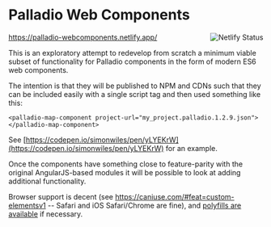 
# Palladio Web Components
<a href="https://app.netlify.com/sites/palladio-webcomponents/deploys"><img src="https://api.netlify.com/api/v1/badges/0867bc87-5b80-4f24-a7e6-23bb73776371/deploy-status" align="right" alt="Netlify Status"></a>
https://palladio-webcomponents.netlify.app/

This is an exploratory attempt to redevelop from scratch a minimum viable subset of functionality for Palladio components in the form of modern ES6 web components.

The intention is that they will be published to NPM and CDNs such that they can be included easily with a single script tag and then used something like this:
```
<palladio-map-component project-url="my_project.palladio.1.2.9.json"></palladio-map-component>
```

See [https://codepen.io/simonwiles/pen/yLYEKrW](https://codepen.io/simonwiles/pen/yLYEKrW) for an example.

Once the components have something close to feature-parity with the original AngularJS-based modules it will be possible to look at adding additional functionality.

Browser support is decent (see https://caniuse.com/#feat=custom-elementsv1 -- Safari and iOS Safari/Chrome are fine), and [polyfills are available](https://www.webcomponents.org/polyfills) if necessary.
